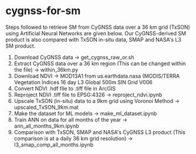 # cygnss-for-sm

Steps followed to retrieve SM from CyGNSS data over a 36 km grid (TxSON) using Artificial Neural Networks are given below. Our CyGNSS-derived SM product is also compared with TxSON in-situ data, SMAP and NASA's L3 SM product.

1. Download CyGNSS data -> get_cygnss_raw_or.sh
2. Extract CyGNSS data over a 36 km region (This can be changed within the file) -> within_36km.py
3. Download NDVI -> MOD13A1 from us.earthdata.nasa (MODIS/TERRA Vegetation Indices 16 day L3 Global 500m SIN Grid V006
4. Convert NDVI .hdf file to .tiff file in ArcGIS
5. Reproject NDVI .tiff file to EPSG:4326 -> reproject_ndvi.ipynb
6. Upscale TxSON (in-situ) data to a 9km grid using Voronoi Method -> upscaled_TxSON_9km.mat
7. Make the dataset for ML models -> make_ml_dataset.ipynb
8. Train ANN on data for all months of the year -> ann_all_months_9km.ipynb
9. Comparison with TxSON, SMAP and NASA's CyGNSS L3 product (This comparison is at a daily 36 km grid resolution) -> l3_smap_comp_all_months.ipynb
